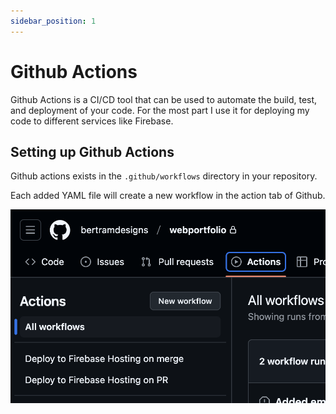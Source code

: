 ```yaml
---
sidebar_position: 1
---
```


# Github Actions

Github Actions is a CI/CD tool that can be used to automate the build, test, and deployment of your code. For the most part I use it for deploying my code to different services like Firebase.

## Setting up Github Actions

Github actions exists in the `.github/workflows` directory in your repository.

Each added YAML file will create a new workflow in the action tab of Github.

![Github Actions Tab](img/github-actions-tab.png)
